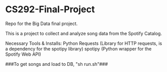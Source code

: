 # CS292-Final-Project
Repo for the Big Data final project.

This is a project to collect and analyze song data from the Spotify Catalog.

Necessary Tools & Installs:
  Python
  Requests (Library for HTTP requests, is a dependency for the spotipy library)
  spotipy (Python wrapper for the Spotify Web API)

###To get songs and load to DB, "sh run.sh"###
